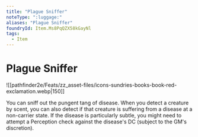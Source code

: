 ```yaml
---
title: "Plague Sniffer"
noteType: ":luggage:"
aliases: "Plague Sniffer"
foundryId: Item.Ms8PqQZX58kGayNl
tags:
  - Item
---
```


# Plague Sniffer
![[pathfinder2e/Feats/zz_asset-files/icons-sundries-books-book-red-exclamation.webp|150]]

You can sniff out the pungent tang of disease. When you detect a creature by scent, you can also detect if that creature is suffering from a disease at a non-carrier state. If the disease is particularly subtle, you might need to attempt a Perception check against the disease's DC (subject to the GM's discretion).

